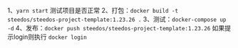 1、`yarn start` 测试项目是否正常
2、打包：`docker build -t steedos/steedos-project-template:1.23.26 .`
3、测试：`docker-compose up -d`
4、发布：`docker push steedos/steedos-project-template:1.23.26` 如果提示login则执行 `docker login`